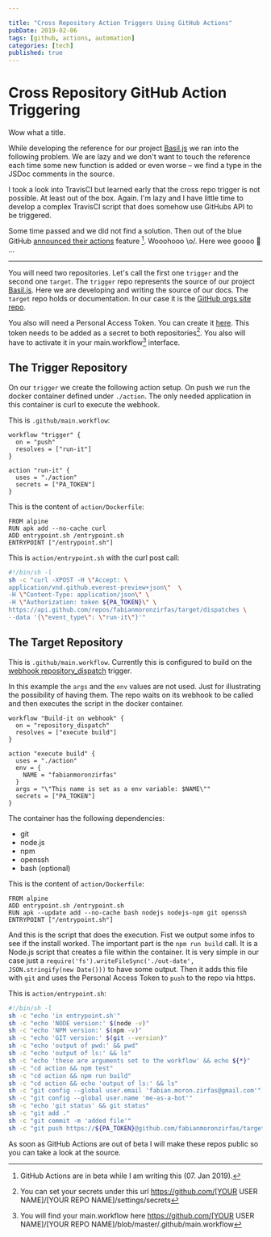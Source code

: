 ```yaml
---

title: "Cross Repository Action Triggers Using GitHub Actions"
pubDate: 2019-02-06
tags: [github, actions, automation]
categories: [tech]
published: true
---
```


# Cross Repository GitHub Action Triggering

Wow what a title.

While developing the reference for our project [Basil.js](https://github.com/basiljs/basil.js) we ran into the following problem. We are lazy and we don't want to touch the reference each time some new function is added or even worse – we find a type in the JSDoc comments in the source.

I took a look into TravisCI but learned early that the cross repo trigger is not possible. At least out of the box. Again. I'm lazy and I have little time to develop a complex TravisCI script that does somehow use GitHubs API to be triggered.

Some time passed and we did not find a solution. Then out of the blue GitHub [announced their actions](https://github.com/features/actions) feature [^actions]. Wooohooo \o/. Here wee goooo 🎢 …

---

You will need two repositories. Let's call the first one `trigger` and the second one `target`. The `trigger` repo represents the source of our project [Basil.js](https://github.com/basiljs/basil.js). Here we are developing and writing the source of our docs. The `target` repo holds or documentation. In our case it is the [GitHub orgs site repo](https://github.com/basiljs/basiljs.github.io).

You also will need a Personal Access Token. You can create it [here](https://github.com/settings/tokens). This token needs to be added as a secret to both repositories[^secret]. You also will have to activate it in your main.workflow[^mainwf] interface.

## The Trigger Repository

On our `trigger` we create the following action setup. On push we run the docker container defined under `./action`. The only needed application in this container is curl to execute the webhook.

This is `.github/main.workflow`:

```text
workflow "trigger" {
  on = "push"
  resolves = ["run-it"]
}

action "run-it" {
  uses = "./action"
  secrets = ["PA_TOKEN"]
}
```

This is the content of `action/Dockerfile`:

```docker
FROM alpine
RUN apk add --no-cache curl
ADD entrypoint.sh /entrypoint.sh
ENTRYPOINT ["/entrypoint.sh"]
```

This is `action/entrypoint.sh` with the curl post call:

```bash
#!/bin/sh -l
sh -c "curl -XPOST -H \"Accept: \
application/vnd.github.everest-preview+json\"  \
-H \"Content-Type: application/json\" \
-H \"Authorization: token ${PA_TOKEN}\" \
https://api.github.com/repos/fabianmoronzirfas/target/dispatches \
--data '{\"event_type\": \"run-it\"}'"
```

## The Target Repository

This is `.github/main.workflow`. Currently this is configured to build on the [webhook repository_dispatch](https://developer.github.com/actions/creating-workflows/triggering-a-repositorydispatch-webhook/) trigger.

In this example the `args` and the `env` values are not used. Just for illustrating the possibility of having them. The repo waits on its webhook to be called and then executes the script in the docker container.

```text
workflow "Build-it on webhook" {
  on = "repository_dispatch"
  resolves = ["execute build"]
}

action "execute build" {
  uses = "./action"
  env = {
    NAME = "fabianmoronzirfas"
  }
  args = "\"This name is set as a env variable: $NAME\""
  secrets = ["PA_TOKEN"]
}

```

The container has the following dependencies:

- git
- node.js
- npm
- openssh
- bash (optional)

This is the content of `action/Dockerfile`:

```docker
FROM alpine
ADD entrypoint.sh /entrypoint.sh
RUN apk --update add --no-cache bash nodejs nodejs-npm git openssh
ENTRYPOINT ["/entrypoint.sh"]
```

And this is the script that does the execution. Fist we output some infos to see if the install worked. The important part is the `npm run build` call. It is a Node.js script that creates a file within the container. It is very simple in our case just a `require('fs').writeFileSync('./out-date', JSON.stringify(new Date()))` to have some output.
Then it adds this file with `git` and uses the Personal Access Token to `push` to the repo via https.

This is `action/entrypoint.sh`:

```bash
#!/bin/sh -l
sh -c "echo 'in entrypoint.sh'"
sh -c "echo 'NODE version:' $(node -v)"
sh -c "echo 'NPM version:' $(npm -v)"
sh -c "echo 'GIT version:' $(git --version)"
sh -c "echo 'output of pwd:' && pwd"
sh -c "echo 'output of ls:' && ls"
sh -c "echo 'these are arguments set to the workflow' && echo ${*}"
sh -c "cd action && npm test"
sh -c "cd action && npm run build"
sh -c "cd action && echo 'output of ls:' && ls"
sh -c "git config --global user.email 'fabian.moron.zirfas@gmail.com'"
sh -c "git config --global user.name 'me-as-a-bot'"
sh -c "echo 'git status' && git status"
sh -c "git add ."
sh -c "git commit -m 'added file'"
sh -c "git push https://${PA_TOKEN}@github.com/fabianmoronzirfas/target.git"
```

As soon as GitHub Actions are out of beta I will make these repos public so you can take a look at the source.

[^actions]: GitHub Actions are in beta while I am writing this (07. Jan 2019).
[^secret]: You can set your secrets under this url https://github.com/[YOUR USER NAME]/[YOUR REPO NAME]/settings/secrets
[^mainwf]: You will find your main.workflow here https://github.com/[YOUR USER NAME]/[YOUR REPO NAME]/blob/master/.github/main.workflow
